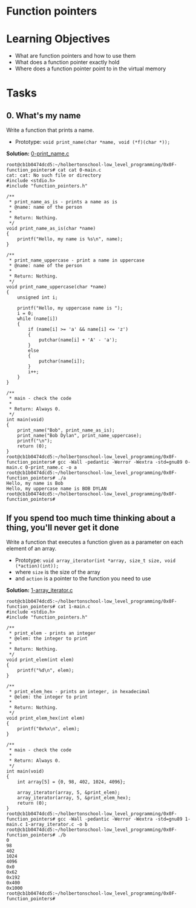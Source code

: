 # Function pointers

# Learning Objectives

* What are function pointers and how to use them
* What does a function pointer exactly hold
* Where does a function pointer point to in the virtual memory

# Tasks

## 0. What's my name 

Write a function that prints a name.

* Prototype: `void print_name(char *name, void (*f)(char *));`

**Solution:** [0-print_name.c](https://github.com/Ouyei/holbertonschool-low_level_programming/blob/main/0x0F-function_pointers/0-print_name.c)

```
root@cb1b0474dcd5:~/holbertonschool-low_level_programming/0x0F-function_pointers# cat cat 0-main.c                                cat: cat: No such file or directory
#include <stdio.h>
#include "function_pointers.h"

/**
 * print_name_as_is - prints a name as is
 * @name: name of the person
 *
 * Return: Nothing.
 */
void print_name_as_is(char *name)
{
    printf("Hello, my name is %s\n", name);
}

/**
 * print_name_uppercase - print a name in uppercase
 * @name: name of the person
 *
 * Return: Nothing.
 */
void print_name_uppercase(char *name)
{
    unsigned int i;

    printf("Hello, my uppercase name is ");
    i = 0;
    while (name[i])
    {
        if (name[i] >= 'a' && name[i] <= 'z')
        {
            putchar(name[i] + 'A' - 'a');
        }
        else
        {
            putchar(name[i]);
        }
        i++;
    }
}

/**
 * main - check the code
 *
 * Return: Always 0.
 */
int main(void)
{
    print_name("Bob", print_name_as_is);
    print_name("Bob Dylan", print_name_uppercase);
    printf("\n");
    return (0);
}
root@cb1b0474dcd5:~/holbertonschool-low_level_programming/0x0F-function_pointers# gcc -Wall -pedantic -Werror -Wextra -std=gnu89 0-main.c 0-print_name.c -o a
root@cb1b0474dcd5:~/holbertonschool-low_level_programming/0x0F-function_pointers# ./a
Hello, my name is Bob
Hello, my uppercase name is BOB DYLAN
root@cb1b0474dcd5:~/holbertonschool-low_level_programming/0x0F-function_pointers#
```
## If you spend too much time thinking about a thing, you'll never get it done

Write a function that executes a function given as a parameter on each element of an array.

* Prototype: `void array_iterator(int *array, size_t size, void (*action)(int));`
* where `size` is the size of the array
* and `action` is a pointer to the function you need to use

**Solution:** [1-array_iterator.c](https://github.com/Ouyei/holbertonschool-low_level_programming/blob/main/0x0F-function_pointers/1-array_iterator.c)

```
root@cb1b0474dcd5:~/holbertonschool-low_level_programming/0x0F-function_pointers# cat 1-main.c
#include <stdio.h>
#include "function_pointers.h"

/**
 * print_elem - prints an integer
 * @elem: the integer to print
 *
 * Return: Nothing.
 */
void print_elem(int elem)
{
    printf("%d\n", elem);
}

/**
 * print_elem_hex - prints an integer, in hexadecimal
 * @elem: the integer to print
 *
 * Return: Nothing.
 */
void print_elem_hex(int elem)
{
    printf("0x%x\n", elem);
}

/**
 * main - check the code
 *
 * Return: Always 0.
 */
int main(void)
{
    int array[5] = {0, 98, 402, 1024, 4096};

    array_iterator(array, 5, &print_elem);
    array_iterator(array, 5, &print_elem_hex);
    return (0);
}
root@cb1b0474dcd5:~/holbertonschool-low_level_programming/0x0F-function_pointers# gcc -Wall -pedantic -Werror -Wextra -std=gnu89 1-main.c 1-array_iterator.c -o b
root@cb1b0474dcd5:~/holbertonschool-low_level_programming/0x0F-function_pointers# ./b
0
98
402
1024
4096
0x0
0x62
0x192
0x400
0x1000
root@cb1b0474dcd5:~/holbertonschool-low_level_programming/0x0F-function_pointers#
```

